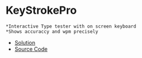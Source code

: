 # KeyStrokePro
    *Interactive Type tester with on screen keyboard
    *Shows accuraccy and wpm precisely
   - [Solution](https://faizy-khan.github.io/KeyStrokePro/)
   - [Source Code](https://github.com/Faizy-khan/KeyStrokePro)
